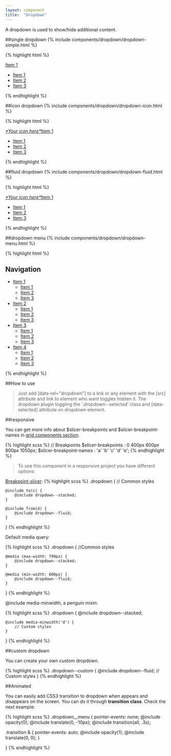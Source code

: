 ```yaml
---
layout: component
title:  "Dropdown"
---
```


A dropdown is used to show/hide additional content.

##single dropdown
{% include components/dropdown/dropdown-simple.html %}

{% highlight html %}
<div class="dropdown dropdown--modifier">
    <a href="#single_dropdown" class="dropdown__link" data-rel="dropdown">Item 1</a>
    <ul id="single_dropdown" class="dropdown__menu" role="menu" data-dropdown>
        <li class="dropdown__menu__item">
            <a href="#" class="dropdown__menu__link">Item 1</a>
        </li>
        <li class="dropdown__menu__item">
            <a href="#" class="dropdown__menu__link">Item 2</a>
        </li>
        <li class="dropdown__menu__item">
            <a href="#" class="dropdown__menu__link">Item 3</a>
        </li>
    </ul>
</div>
{% endhighlight %}


##icon dropdown
{% include components/dropdown/dropdown-icon.html %}

{% highlight html %}
<div class="penguin-example">
    <div class="dropdown">
        <a href="#icon_dropdown" class="dropdown__link" data-rel="dropdown">
            <span class="icon-text">
                <i class="icon" aria-hidden="true">*Your icon here*</i>Item 1
            </span>
        </a>
        <ul id="icon_dropdown" class="dropdown__menu" role="menu" data-dropdown>
            <li class="dropdown__menu__item">
                <a href="#" class="dropdown__menu__link">Item 1</a>
            </li>
            <li class="dropdown__menu__item">
                <a href="#" class="dropdown__menu__link">Item 2</a>
            </li>
            <li class="dropdown__menu__item">
                <a href="#" class="dropdown__menu__link">Item 3</a>
            </li>
        </ul>
    </div>
</div>
{% endhighlight %}


##fluid dropdown
{% include components/dropdown/dropdown-fluid.html %}

{% highlight html %}
<div class="penguin-example">
    <div class="dropdown  dropdown--fluid">
        <a href="#menu211" class="dropdown__link" data-rel="dropdown">
            <span class="icon-text">
                <i class="icon" aria-hidden="true">*Your icon here*</i>Item 1
            </span>
        </a>
        <ul id="menu211" class="dropdown__menu" role="menu" data-dropdown>
            <li class="dropdown__menu__item">
                <a href="#" class="dropdown__menu__link">Item 1</a>
            </li>
            <li class="dropdown__menu__item">
                <a href="#" class="dropdown__menu__link">Item 2</a>
            </li>
            <li class="dropdown__menu__item">
                <a href="#" class="dropdown__menu__link">Item 3</a>
            </li>
        </ul>
    </div>
</div>
{% endhighlight %}


##dropdown menu
{% include components/dropdown/dropdown-menu.html %}

{% highlight html %}
<nav class="nav nav--inline" role="navigation">
    <h1 class="invisible">Navigation</h1>
    <ul class="nav__menu">
        <li class="nav__menu__item dropdown">
            <a href="#menu1" class="nav__menu__link" data-rel="dropdown">Item 1</a>
            <ul id="menu1" class="nav__submenu" role="menu" data-dropdown>
                <li class="nav__submenu__item">
                    <a href="#" class="nav__submenu__link">Item 1</a>
                </li>
                <li class="nav__submenu__item">
                    <a href="#" class="nav__submenu__link">Item 2</a>
                </li>
                <li class="nav__submenu__item">
                    <a href="#" class="nav__submenu__link">Item 3</a>
                </li>
            </ul>
        </li>
        <li class="nav__menu__item dropdown">
            <a href="#menu2" class="nav__menu__link" data-rel="dropdown">Item 2</a>
            <ul id="menu2" class="nav__submenu" role="menu" data-dropdown>
                <li class="nav__submenu__item">
                    <a href="#" class="nav__submenu__link">Item 1</a>
                </li>
                <li class="nav__submenu__item">
                    <a href="#" class="nav__submenu__link">Item 2</a>
                </li>
                <li class="nav__submenu__item">
                    <a href="#" class="nav__submenu__link">Item 3</a>
                </li>
            </ul>
        </li>
        <li class="nav__menu__item dropdown">
            <a href="#menu3" class="nav__menu__link" data-rel="dropdown">Item 3</a>
            <ul id="menu3" class="nav__submenu" role="menu" data-dropdown>
                <li class="nav__submenu__item">
                    <a href="#" class="nav__submenu__link">Item 1</a>
                </li>
                <li class="nav__submenu__item">
                    <a href="#" class="nav__submenu__link">Item 2</a>
                </li>
                <li class="nav__submenu__item">
                    <a href="#" class="nav__submenu__link">Item 3</a>
                </li>
            </ul>
        </li>
        <li class="nav__menu__item dropdown">
            <a href="#menu4" class="nav__menu__link" data-rel="dropdown">Item 4</a>
            <ul id="menu4" class="nav__submenu" role="menu" data-dropdown>
                <li class="nav__submenu__item">
                    <a href="#" class="nav__submenu__link">Item 1</a>
                </li>
                <li class="nav__submenu__item">
                    <a href="#" class="nav__submenu__link">Item 2</a>
                </li>
                <li class="nav__submenu__item">
                    <a href="#" class="nav__submenu__link">Item 3</a>
                </li>
            </ul>
        </li>
    </ul>
</nav>

{% endhighlight %}

##How to use

> Just add [data-rel="dropdown"] to a link or any element with the [src] attribute and link to element who want toggles hidden it.
The dropdown plugin toggling the '.dropdown--selected' class and [data-selected] attribute on dropdown element.


##responsive

You can get more info about $slicer-breakpoints and $slicer-breakpoint-names in [grid components section](../grid/).

{% highlight scss %}
// Breakpoints
$slicer-breakpoints       : 0   400px   600px   800px   1050px;
$slicer-breakpoint-names  :  'a'     'b'     'c'     'd'      'e';
{% endhighlight %}



> To use this component in a responsive project you have different options:

[Breakpoint-slicer](https://github.com/lolmaus/breakpoint-slicer):
{% highlight scss %}
.dropdown {
    // Common styles

    @include to(c) {
        @include dropdown--stacked;
    }

    @include from(d) {
        @include dropdown--fluid;
    }

}
{% endhighlight %}


Default media query:

{% highlight scss %}
.dropdown {
    //Common styles

    @media (max-width: 799px) {
        @include dropdown--stacked;
    }

    @media (min-width: 800px) {
        @include dropdown--fluid;
    }

}
{% endhighlight %}

@include media-minwidth, a penguin mixin:

{% highlight scss %}
.dropdown {
    @include dropdown--stacked;

    @include media-minwidth('d') {
        // Custom styles
    }
}
{% endhighlight %}

##custom dropdown

You can create your own custom dropdown.

{% highlight scss %}
.dropdown--custom {
    @include dropdown--fluid;
    // Custom styles
}
{% endhighlight %}


##Animated

You can easily add CSS3 transition to dropdown when appears and disappears on the screen. You can do it through **transition class**. Check the next example:

{% highlight scss %}
.dropdown__menu {
  pointer-events: none;
  @include opacity(0);
  @include translate(0, -10px);
  @include transition(all, .3s);

  .transition & {
    pointer-events: auto;
    @include opacity(1);
    @include translate(0, 0);
  }

}
{% endhighlight %}